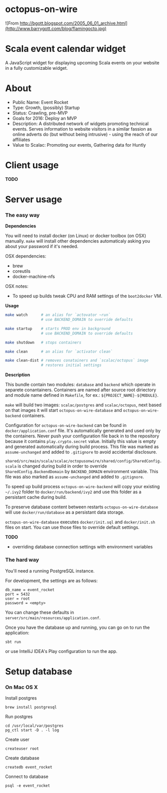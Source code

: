 # octopus-on-wire

![From http://bgott.blogspot.com/2005_06_01_archive.html](http://www.barrygott.com/blog/flamingocto.jpg)

# Scala event calendar widget

A JavaScript widget for displaying upcoming Scala events on your website in a fully customizable widget.

# About

- Public Name: Event Rocket
- Type: Growth, (possibly) Startup
- Status: Crawling, pre-MVP
- Goals for 2016: Deploy an MVP
- Description: A distributed network of widgets promoting technical events. Serves information to website visitors in a similar fassion as online adverts do (but without being intrusive) - using the reach of our affiliates
- Value to Scalac: Promoting our events, Gathering data for Huntly

# Client usage

**TODO**

# Server usage

### The easy way

**Dependencies**

You will need to install docker (on Linux) or docker toolbox (on OSX) manually.
 `make` will install other dependencies automaticaly asking you about your password if it's needed.

OSX dependencies:
- brew
- coreutils
- docker-machine-nfs

OSX notes:
- To speed up builds tweak CPU and RAM settings of the `boot2docker` VM.

**Usage**

```bash
make watch      # an alias for `actovator ~run`
                # use BACKEND_DOMAIN to override defaults

make startup    # starts PROD env in background
                # use BACKEND_DOMAIN to override defaults

make shutdown   # stops containers

make clean      # an alias for `activator clean`

make clean-dist # removes conatainers and `scalac/octopus` image
                # restores initial settings
```

**Description**

This bundle contain two modules: `database` and `backend` which operate in separete conantainers.
Containers are named after source root diriectory and module name defined in `Makefile`, for ex.: `${PROJECT_NAME}-${MODULE}`.

`make` will build two images: `scalac/postgres` and `scalac/octopus`, next based on that
images it will start `octopus-on-wire-database` and `octopus-on-wire-backend` containers.

Configuration for `octopus-on-wire-backend` can be found in `docker/application.conf` file.
It's automatically generated and used only by the containers. Never push your configuration
file back in to the repository because it contains `play.crypto.secret` value. Initially
this value is empty and generated automatically during build process. This file was marked 
as `assume-unchanged` and added to `.gitignore` to avoid accidental disclosure.

`shared/src/main/scala/scalac/octopusonwire/shared/config/SharedConfig.scala` is changed
during build in order to override `SharedConfig.BackendDomain` by `BACKEND_DOMAIN` environment variable.
This file was also marked as `assume-unchanged` and added to `.gitignore`.

To speed up build process `octopus-on-wire-backend` will copy your existing `~/.ivy2`
folder to `docker/run/backend/ivy2` and use this folder as a persistant cache during build.

To preserve database content between restarts `octopus-on-wire-database` will use
`docker/run/database` as a persistant data storage.

`octopus-on-wire-database` executes `docker/init.sql` and `docker/init.sh` files on start.
You can use those files to override default settings.

**TODO**
- overriding database connection settings with environment variables

### The hard way

You'll need a running PostgreSQL instance.

For development, the settings are as follows:

	db_name = event_rocket
	port = 5432
	user = root
	password = <empty>
	
You can change these defaults in `server/src/main/resources/application.conf`.

Once you have the database up and running, you can go on to run the application:

	sbt run
	
or use IntelliJ IDEA's Play configuration to run the app.

# Setup database

### On Mac OS X

Install postgres

	brew install postgresql
	
Run postgres
	
	cd /usr/local/var/postgres
	pg_ctl start -D . -l log

Create user

	createuser root

Create database
	
	createdb event_rocket
	
Connect to database

	psql -e event_rocket	
